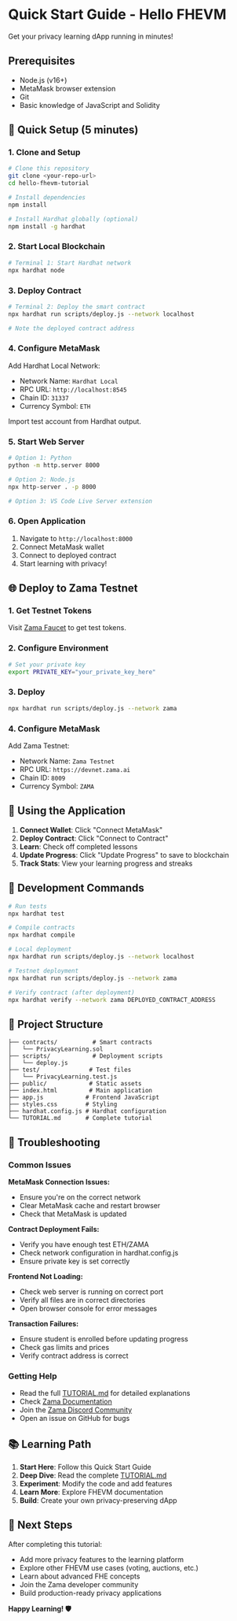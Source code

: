 # Quick Start Guide - Hello FHEVM

Get your privacy learning dApp running in minutes!

## Prerequisites

- Node.js (v16+)
- MetaMask browser extension
- Git
- Basic knowledge of JavaScript and Solidity

## 🚀 Quick Setup (5 minutes)

### 1. Clone and Setup

```bash
# Clone this repository
git clone <your-repo-url>
cd hello-fhevm-tutorial

# Install dependencies
npm install

# Install Hardhat globally (optional)
npm install -g hardhat
```

### 2. Start Local Blockchain

```bash
# Terminal 1: Start Hardhat network
npx hardhat node
```

### 3. Deploy Contract

```bash
# Terminal 2: Deploy the smart contract
npx hardhat run scripts/deploy.js --network localhost

# Note the deployed contract address
```

### 4. Configure MetaMask

Add Hardhat Local Network:
- Network Name: `Hardhat Local`
- RPC URL: `http://localhost:8545`
- Chain ID: `31337`
- Currency Symbol: `ETH`

Import test account from Hardhat output.

### 5. Start Web Server

```bash
# Option 1: Python
python -m http.server 8000

# Option 2: Node.js
npx http-server . -p 8000

# Option 3: VS Code Live Server extension
```

### 6. Open Application

1. Navigate to `http://localhost:8000`
2. Connect MetaMask wallet
3. Connect to deployed contract
4. Start learning with privacy!

## 🌐 Deploy to Zama Testnet

### 1. Get Testnet Tokens

Visit [Zama Faucet](https://faucet.zama.ai/) to get test tokens.

### 2. Configure Environment

```bash
# Set your private key
export PRIVATE_KEY="your_private_key_here"
```

### 3. Deploy

```bash
npx hardhat run scripts/deploy.js --network zama
```

### 4. Configure MetaMask

Add Zama Testnet:
- Network Name: `Zama Testnet`
- RPC URL: `https://devnet.zama.ai`
- Chain ID: `8009`
- Currency Symbol: `ZAMA`

## 📱 Using the Application

1. **Connect Wallet**: Click "Connect MetaMask"
2. **Deploy Contract**: Click "Connect to Contract"
3. **Learn**: Check off completed lessons
4. **Update Progress**: Click "Update Progress" to save to blockchain
5. **Track Stats**: View your learning progress and streaks

## 🔧 Development Commands

```bash
# Run tests
npx hardhat test

# Compile contracts
npx hardhat compile

# Local deployment
npx hardhat run scripts/deploy.js --network localhost

# Testnet deployment
npx hardhat run scripts/deploy.js --network zama

# Verify contract (after deployment)
npx hardhat verify --network zama DEPLOYED_CONTRACT_ADDRESS
```

## 📁 Project Structure

```
├── contracts/          # Smart contracts
│   └── PrivacyLearning.sol
├── scripts/            # Deployment scripts
│   └── deploy.js
├── test/              # Test files
│   └── PrivacyLearning.test.js
├── public/            # Static assets
├── index.html         # Main application
├── app.js            # Frontend JavaScript
├── styles.css        # Styling
├── hardhat.config.js # Hardhat configuration
└── TUTORIAL.md       # Complete tutorial
```

## 🐛 Troubleshooting

### Common Issues

**MetaMask Connection Issues:**
- Ensure you're on the correct network
- Clear MetaMask cache and restart browser
- Check that MetaMask is updated

**Contract Deployment Fails:**
- Verify you have enough test ETH/ZAMA
- Check network configuration in hardhat.config.js
- Ensure private key is set correctly

**Frontend Not Loading:**
- Check web server is running on correct port
- Verify all files are in correct directories
- Open browser console for error messages

**Transaction Failures:**
- Ensure student is enrolled before updating progress
- Check gas limits and prices
- Verify contract address is correct

### Getting Help

- Read the full [TUTORIAL.md](./TUTORIAL.md) for detailed explanations
- Check [Zama Documentation](https://docs.zama.ai)
- Join the [Zama Discord Community](https://discord.gg/zama)
- Open an issue on GitHub for bugs

## 📚 Learning Path

1. **Start Here**: Follow this Quick Start Guide
2. **Deep Dive**: Read the complete [TUTORIAL.md](./TUTORIAL.md)
3. **Experiment**: Modify the code and add features
4. **Learn More**: Explore FHEVM documentation
5. **Build**: Create your own privacy-preserving dApp

## 🎯 Next Steps

After completing this tutorial:

- Add more privacy features to the learning platform
- Explore other FHEVM use cases (voting, auctions, etc.)
- Learn about advanced FHE concepts
- Join the Zama developer community
- Build production-ready privacy applications

**Happy Learning! 🛡️**
